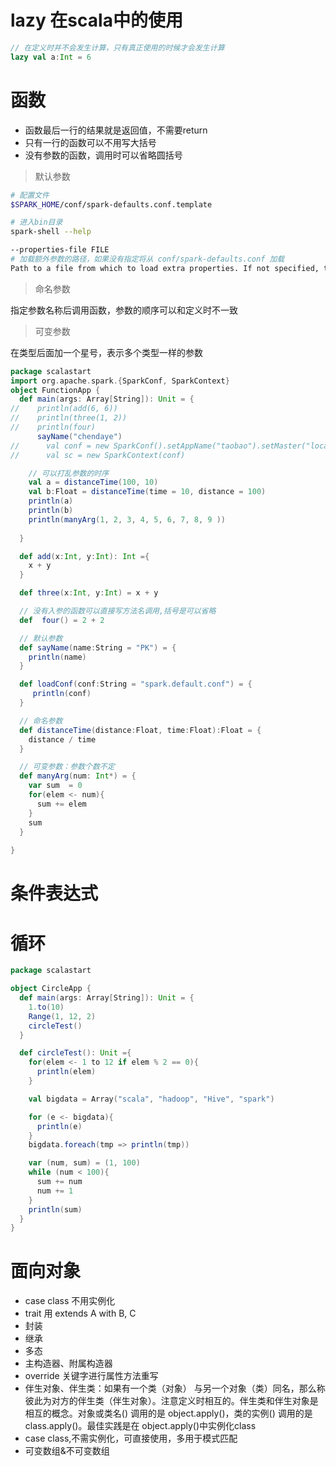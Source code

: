# lazy 在scala中的使用

```scala
// 在定义时并不会发生计算，只有真正使用的时候才会发生计算
lazy val a:Int = 6
```

# 函数

- 函数最后一行的结果就是返回值，不需要return
- 只有一行的函数可以不用写大括号
- 没有参数的函数，调用时可以省略圆括号

> 默认参数

```bash
# 配置文件
$SPARK_HOME/conf/spark-defaults.conf.template

# 进入bin目录
spark-shell --help

--properties-file FILE 
# 加载额外参数的路径，如果没有指定将从 conf/spark-defaults.conf 加载
Path to a file from which to load extra properties. If not specified, this will look for conf/spark-defaults.conf.
```
> 命名参数

指定参数名称后调用函数，参数的顺序可以和定义时不一致

> 可变参数

在类型后面加一个星号，表示多个类型一样的参数

```scala
package scalastart
import org.apache.spark.{SparkConf, SparkContext}
object FunctionApp {
  def main(args: Array[String]): Unit = {
//    println(add(6, 6))
//    println(three(1, 2))
//    println(four)
      sayName("chendaye")
//      val conf = new SparkConf().setAppName("taobao").setMaster("local[2]")
//      val sc = new SparkContext(conf)

    // 可以打乱参数的时序
    val a = distanceTime(100, 10)
    val b:Float = distanceTime(time = 10, distance = 100)
    println(a)
    println(b)
    println(manyArg(1, 2, 3, 4, 5, 6, 7, 8, 9 ))
    
  }

  def add(x:Int, y:Int): Int ={
    x + y
  }

  def three(x:Int, y:Int) = x + y

  // 没有入参的函数可以直接写方法名调用,括号是可以省略
  def  four() = 2 + 2

  // 默认参数
  def sayName(name:String = "PK") = {
    println(name)
  }

  def loadConf(conf:String = "spark.default.conf") = {
     println(conf)
  }

  // 命名参数
  def distanceTime(distance:Float, time:Float):Float = {
    distance / time
  }

  // 可变参数：参数个数不定
  def manyArg(num: Int*) = {
    var sum  = 0
    for(elem <- num){
      sum += elem
    }
    sum
  }
  
}

```


# 条件表达式

# 循环

```scala
package scalastart

object CircleApp {
  def main(args: Array[String]): Unit = {
    1.to(10)
    Range(1, 12, 2)
    circleTest()
  }

  def circleTest(): Unit ={
    for(elem <- 1 to 12 if elem % 2 == 0){
      println(elem)
    }

    val bigdata = Array("scala", "hadoop", "Hive", "spark")

    for (e <- bigdata){
      println(e)
    }
    bigdata.foreach(tmp => println(tmp))

    var (num, sum) = (1, 100)
    while (num < 100){
      sum += num
      num += 1
    }
    println(sum)
  }
}

```


# 面向对象

- case class 不用实例化
- trait 用 extends A with B, C
- 封装
- 继承
- 多态
- 主构造器、附属构造器
- override 关键字进行属性方法重写
- 伴生对象、伴生类：如果有一个类（对象） 与另一个对象（类）同名，那么称彼此为对方的伴生类（伴生对象）。注意定义时相互的。伴生类和伴生对象是相互的概念。对象或类名() 调用的是 object.apply()，类的实例()   调用的是 class.apply()。最佳实践是在 object.apply()中实例化class
- case class,不需实例化，可直接使用，多用于模式匹配
- 可变数组&不可变数组

